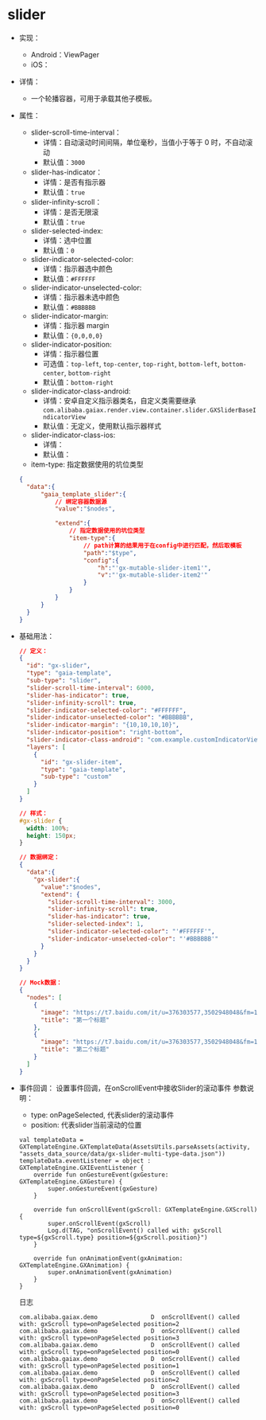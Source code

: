 # slider
- 实现：
  - Android：ViewPager
  - iOS：

- 详情：
  - 一个轮播容器，可用于承载其他子模板。

- 属性：
  - slider-scroll-time-interval：
    - 详情：自动滚动时间间隔，单位毫秒，当值小于等于 0 时，不自动滚动
    - 默认值：`3000`
  - slider-has-indicator：
    - 详情：是否有指示器
    - 默认值：`true`
  - slider-infinity-scroll：
    - 详情：是否无限滚
    - 默认值：`true`
  - slider-selected-index:
    - 详情：选中位置
    - 默认值：`0`
  - slider-indicator-selected-color:
    - 详情：指示器选中颜色
    - 默认值：`#FFFFFF`
  - slider-indicator-unselected-color:
    - 详情：指示器未选中颜色
    - 默认值：`#BBBBBB`
  - slider-indicator-margin:
    - 详情：指示器 margin
    - 默认值：`{0,0,0,0}`
  - slider-indicator-position:
    - 详情：指示器位置
    - 可选值：`top-left`, `top-center`, `top-right`, `bottom-left`, `bottom-center`, `bottom-right`
    - 默认值：`bottom-right`
  - slider-indicator-class-android:
    - 详情：安卓自定义指示器类名，自定义类需要继承 `com.alibaba.gaiax.render.view.container.slider.GXSliderBaseIndicatorView`
    - 默认值：无定义，使用默认指示器样式
  - slider-indicator-class-ios:
    - 详情：
    - 默认值：
  - item-type: 指定数据使用的坑位类型
  ```json
  {
    "data":{
        "gaia_template_slider":{
            // 绑定容器数据源
            "value":"$nodes",

            "extend":{
                // 指定数据使用的坑位类型
                "item-type":{
                    // path计算的结果用于在config中进行匹配，然后取模板
                    "path":"$type",
                    "config":{
                        "h":"'gx-mutable-slider-item1'",
                        "v":"'gx-mutable-slider-item2'"
                    }
                }
            }
        }
    }
  }

- 基础用法：
  ```json
  // 定义：
  {
    "id": "gx-slider",
    "type": "gaia-template",
    "sub-type": "slider",
    "slider-scroll-time-interval": 6000,
    "slider-has-indicator": true,
    "slider-infinity-scroll": true,
    "slider-indicator-selected-color": "#FFFFFF",
    "slider-indicator-unselected-color": "#BBBBBB",
    "slider-indicator-margin": "{10,10,10,10}",
    "slider-indicator-position": "right-bottom",
    "slider-indicator-class-android": "com.example.customIndicatorView",
    "layers": [
      {
        "id": "gx-slider-item",
        "type": "gaia-template",
        "sub-type": "custom"
      }
    ]
  }
  ```
  ```css
  // 样式：
  #gx-slider {
    width: 100%;
    height: 150px;
  }
  ```
  ```json
  // 数据绑定：
  {
    "data":{
      "gx-slider":{
        "value":"$nodes",
        "extend": {
          "slider-scroll-time-interval": 3000,
          "slider-infinity-scroll": true,
          "slider-has-indicator": true,
          "slider-selected-index": 1,
          "slider-indicator-selected-color": "'#FFFFFF'",
          "slider-indicator-unselected-color": "'#BBBBBB'"
        }
      }
    }
  }
  ```
  ```json
  // Mock数据：
  {
    "nodes": [
      {
        "image": "https://t7.baidu.com/it/u=376303577,3502948048&fm=193&f=GIF",
        "title": "第一个标题"
      },
      {
        "image": "https://t7.baidu.com/it/u=376303577,3502948048&fm=193&f=GIF",
        "title": "第二个标题"
      }
    ]
  }
  ```
- 事件回调：
  设置事件回调，在onScrollEvent中接收Slider的滚动事件
  参数说明：
    - type: onPageSelected, 代表slider的滚动事件
    - position: 代表slider当前滚动的位置
  ```
  val templateData = GXTemplateEngine.GXTemplateData(AssetsUtils.parseAssets(activity, "assets_data_source/data/gx-slider-multi-type-data.json"))
  templateData.eventListener = object : GXTemplateEngine.GXIEventListener {
      override fun onGestureEvent(gxGesture: GXTemplateEngine.GXGesture) {
          super.onGestureEvent(gxGesture)
      }

      override fun onScrollEvent(gxScroll: GXTemplateEngine.GXScroll) {
          super.onScrollEvent(gxScroll)
          Log.d(TAG, "onScrollEvent() called with: gxScroll type=${gxScroll.type} position=${gxScroll.position}")
      }

      override fun onAnimationEvent(gxAnimation: GXTemplateEngine.GXAnimation) {
          super.onAnimationEvent(gxAnimation)
      }
  }
  ```

  日志
  ```
  com.alibaba.gaiax.demo               D  onScrollEvent() called with: gxScroll type=onPageSelected position=2
  com.alibaba.gaiax.demo               D  onScrollEvent() called with: gxScroll type=onPageSelected position=3
  com.alibaba.gaiax.demo               D  onScrollEvent() called with: gxScroll type=onPageSelected position=0
  com.alibaba.gaiax.demo               D  onScrollEvent() called with: gxScroll type=onPageSelected position=1
  com.alibaba.gaiax.demo               D  onScrollEvent() called with: gxScroll type=onPageSelected position=2
  com.alibaba.gaiax.demo               D  onScrollEvent() called with: gxScroll type=onPageSelected position=3
  com.alibaba.gaiax.demo               D  onScrollEvent() called with: gxScroll type=onPageSelected position=0
  ```